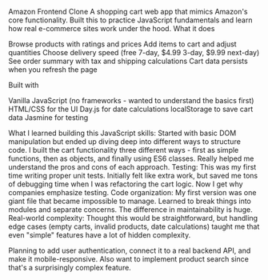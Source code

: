 Amazon Frontend Clone
A shopping cart web app that mimics Amazon's core functionality. Built this to practice JavaScript fundamentals and learn how real e-commerce sites work under the hood.
What it does

Browse products with ratings and prices
Add items to cart and adjust quantities
Choose delivery speed (free 7-day, $4.99 3-day, $9.99 next-day)
See order summary with tax and shipping calculations
Cart data persists when you refresh the page

Built with

Vanilla JavaScript (no frameworks - wanted to understand the basics first)
HTML/CSS for the UI
Day.js for date calculations
localStorage to save cart data
Jasmine for testing

What I learned building this
JavaScript skills: Started with basic DOM manipulation but ended up diving deep into different ways to structure code. I built the cart functionality three different ways - first as simple functions, then as objects, and finally using ES6 classes. Really helped me understand the pros and cons of each approach.
Testing: This was my first time writing proper unit tests. Initially felt like extra work, but saved me tons of debugging time when I was refactoring the cart logic. Now I get why companies emphasize testing.
Code organization: My first version was one giant file that became impossible to manage. Learned to break things into modules and separate concerns. The difference in maintainability is huge.
Real-world complexity: Thought this would be straightforward, but handling edge cases (empty carts, invalid products, date calculations) taught me that even "simple" features have a lot of hidden complexity.

Planning to add user authentication, connect it to a real backend API, and make it mobile-responsive. Also want to implement product search since that's a surprisingly complex feature.
